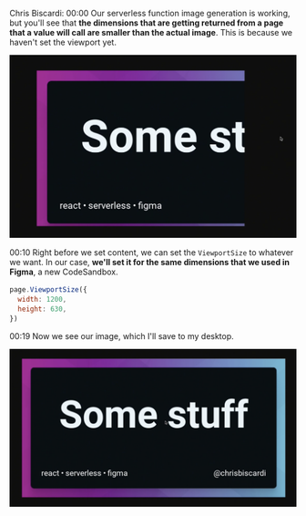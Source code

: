 Chris Biscardi: 00:00 Our serverless function image generation is working, but you'll see that **the dimensions that are getting returned from a page that a value will call are smaller than the actual image**. This is because we haven't set the viewport yet.

![](../images/07-viewport.png)

00:10 Right before we set content, we can set the `ViewportSize` to whatever we want. In our case, **we'll set it for the same dimensions that we used in Figma**, a new CodeSandbox.

```js
page.ViewportSize({
  width: 1200,
  height: 630,
})
```

00:19 Now we see our image, which I'll save to my desktop.

![](../images/07-viewport-final.png)
